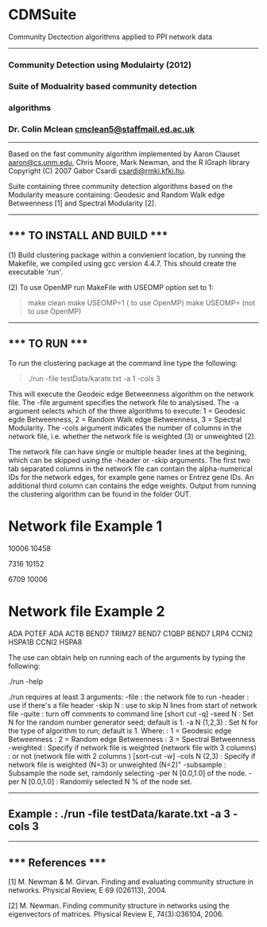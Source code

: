 # CDMSuite
Community Dectection algorithms applied to PPI network data

------------------------------------------------------
### Community Detection using Modulairty (2012)    ###
### Suite of Modualrity based community detection  ###
### algorithms                                     ###
### Dr. Colin Mclean <cmclean5@staffmail.ed.ac.uk> ###
------------------------------------------------------

Based on the fast community algorithm implemented by Aaron Clauset <aaron@cs.unm.edu>, Chris Moore, Mark Newman, and the R IGraph library Copyright (C) 2007  Gabor Csardi <csardi@rmki.kfki.hu>.

Suite containing three community detection algorithms based on the Modularity measure containing: Geodesic and Random Walk edge Betweenness [1] and Spectral Modularity [2]. 

----------------------------
*** TO INSTALL AND BUILD ***
----------------------------

(1) Build clustering package within a convienient location,  by running the Makefile, we compiled using gcc version 4.4.7. This should create the executable 'run'. 

(2) To use OpenMP run MakeFile with USEOMP option set to 1:

 > make clean
 > make USEOMP=1 (    to use OpenMP)
 > make USEOMP=  (not to use OpenMP) 

----------------------------
***       TO RUN         ***
----------------------------

To run the clustering package at the command line type the following:

 > ./run  -file testData/karate.txt -a 1 -cols 3

This will execute the Geodeic edge Betweenness algorithm on the network file. The -file argument specifies the network file to analysised. The -a argument selects which of the three algorithms to execute: 1 = Geodesic egde Betweenness, 2 = Random Walk edge Betweenness, 3 = Spectral Modularity. The -cols argument indicates the number of columns in the network file, i.e. whether the network file is weighted (3) or unweighted (2).

The network file can have single or multiple header lines at the begining, which can be skipped using the -header or -skip arguments. The first two tab separated columns in the network file can contain the alpha-numerical IDs for the network edges, for example gene names or Entrez gene IDs. An additional third column can contains the edge weights. Output from running the clustering algorithm can be found in the folder OUT.

 # Network file Example 1
 
 10006 10458
 
 7316 10152
 
 6709 10006

 # Network file Example 2
 
 ADA	POTEF
 ADA	ACTB
 BEND7	TRIM27
 BEND7	C1QBP
 BEND7	LRP4
 CCNI2	HSPA1B
 CCNI2	HSPA8

The use can obtain help on running each of the arguments by typing the following:
 
 ./run -help 

 ./run requires at least 3 arguments:
 -file                     : the network file to run
 -header                   : use if there's a file header
 -skip N <int>             : use to skip N lines from start of network file
 -quite                    : turn off comments to command line [short cut -q]
 -seed N <int>             : Set N for the random number generator seed; default is 1.
 -a N (1,2,3) <int>        : Set N for the type of algorithm to run; default is 1. Where:
                           : 1 = Geodesic edge Betweenness
                           : 2 = Random edge Betweenness
                           : 3 = Spectral Betweenness
 -weighted                 : Specify if network file is weighted (network file with 3 columns)
                           : or not (network file with 2 columns ) [sort-cut -w]
 -cols N (2,3) <int>       : Specify if network file is weighted (N=3) or unweighted (N=2)"
 -subsample                : Subsample the node set, ramdonly selecting -per N [0.0,1.0] of the node.
 -per N [0.0,1.0] <double> : Randomly selected N % of the node set.
 
 ------------------------------------------------------------------
 Example      : ./run  -file testData/karate.txt -a 3 -cols 3
 ------------------------------------------------------------------
 

----------------------------
***      References      ***
----------------------------

 [1] M. Newman & M. Girvan. Finding and evaluating community structure in networks. Physical Review, E 69 (026113), 2004.

 [2] M. Newman. Finding community structure in networks using the eigenvectors of matrices. Physical Review E, 74(3):036104, 2006.
